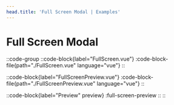 ```yaml
---
head.title: 'Full Screen Modal | Examples'
---
```


# Full Screen Modal

::code-group
  ::code-block{label="FullScreen.vue"}
    :code-block-file{path="./FullScreen.vue" language="vue"}
  ::

  ::code-block{label="FullScreenPreview.vue"}
    :code-block-file{path="./FullScreenPreview.vue" language="vue"}
  ::

  ::code-block{label="Preview" preview}
    :full-screen-preview
  ::
::